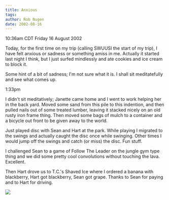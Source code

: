 ```yaml
---
title: Anxious
tags: 
author: Rob Nugen
date: 2002-08-16
---
```


<p class=date>10:36am CDT Friday 16 August 2002</p>

<p>Today, for the first time on my trip (calling SWUUSI the start of
my trip), I have felt anxious or sadness or something amiss in me.
Actually it started last night I think, but I just surfed mindlessly
and ate cookies and ice cream to block it.</p>

<p>Some hint of a bit of sadness; I'm not sure what it is.  I shall
sit meditatefully and see what comes up.</p>

<p class=date>1:33pm</p>

<p>I didn't sit meditatively; Janette came home and I went to work
helping her in the back yard.  Moved some sand from this pile to this
indention, and then pulled nails out of some treated lumber, leaving
it stacked nicely on an old rusty iron frame thing.  Then moved some
bags of mulch to a container and a bicycle out front to be given away
to the world.</p>

<p>Just played disc with Sean and Hart at the park.  While playing I
migrated to the swings and actually caught the disc once while
swinging.  Other times I would jump off the swings and catch (or miss)
the disc.  Fun stuff.</p>

<p>I challenged Sean to a game of Follow The Leader on the jungle gym
type thing and we did some pretty cool convolutions without touching
the lava.  Excellent.</p>

<p>Then Hart drove us to T.C.'s Shaved Ice where I ordered a banana
with blackberry, Hart got blackberry, Sean got grape.  Thanks to Sean
for paying and to Hart for driving.</p>

<p><img src="/images/rob/wL-ROB.gif"/></p>
